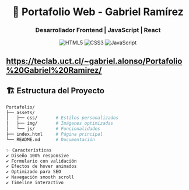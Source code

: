 <div align="center">
  <h1>🚀 Portafolio Web - Gabriel Ramírez</h1>
  <h3>Desarrollador Frontend | JavaScript | React</h3>
  
  ![HTML5](https://img.shields.io/badge/HTML5-E34F26?style=for-the-badge&logo=html5&logoColor=white)
  ![CSS3](https://img.shields.io/badge/CSS3-1572B6?style=for-the-badge&logo=css3&logoColor=white)
  ![JavaScript](https://img.shields.io/badge/JavaScript-F7DF1E?style=for-the-badge&logo=javascript&logoColor=black)
</div>

https://teclab.uct.cl/~gabriel.alonso/Portafolio%20Gabriel%20Ramirez/
---

## 🏗️ Estructura del Proyecto
```bash
Portafolio/
├── assets/
│   ├── css/       # Estilos personalizados
│   ├── img/       # Imágenes optimizadas
│   └── js/        # Funcionalidades
├── index.html     # Página principal
└── README.md      # Documentación

✨ Características
✔️ Diseño 100% responsive
✔️ Formulario con validación
✔️ Efectos de hover animados
✔️ Optimizado para SEO
✔️ Navegación smooth scroll
✔️ Timeline interactivo


